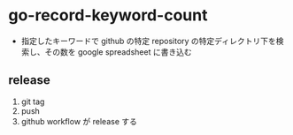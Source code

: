 # go-record-keyword-count

- 指定したキーワードで github の特定 repository の特定ディレクトリ下を検索し、その数を google spreadsheet に書き込む

## release
1. git tag
1. push
1. github workflow が release する
